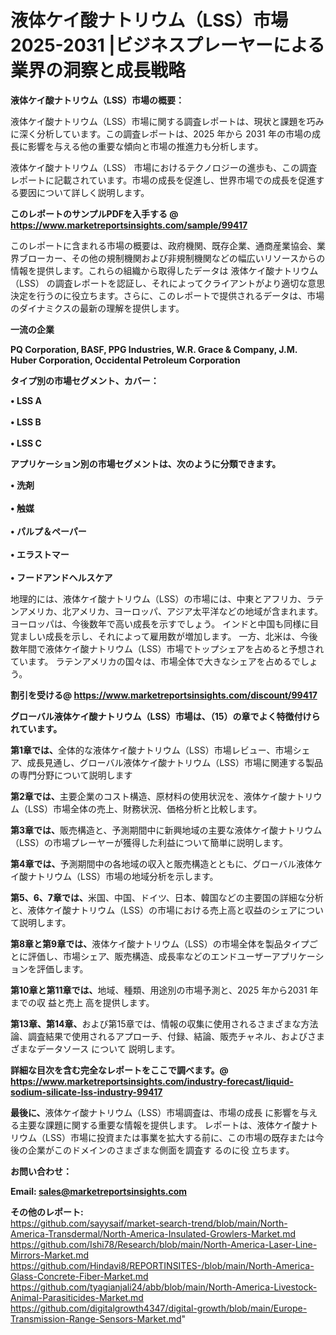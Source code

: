 # 液体ケイ酸ナトリウム（LSS）市場 2025-2031 |ビジネスプレーヤーによる業界の洞察と成長戦略

<strong><b>液体ケイ酸ナトリウム（LSS）市場の概要：</b></strong>

液体ケイ酸ナトリウム（LSS）市場に関する調査レポートは、現状と課題を巧みに深く分析しています。この調査レポートは、2025 年から 2031 年の市場の成長に影響を与える他の重要な傾向と市場の推進力も分析します。

液体ケイ酸ナトリウム（LSS） 市場におけるテクノロジーの進歩も、この調査レポートに記載されています。市場の成長を促進し、世界市場での成長を促進する要因について詳しく説明します。

<strong>このレポートのサンプルPDFを入手する @ <a href=https://www.marketreportsinsights.com/sample/99417>https://www.marketreportsinsights.com/sample/99417</a></strong>

このレポートに含まれる市場の概要は、政府機関、既存企業、通商産業協会、業界ブローカー、その他の規制機関および非規制機関などの幅広いリソースからの情報を提供します。これらの組織から取得したデータは 液体ケイ酸ナトリウム（LSS） の調査レポートを認証し、それによってクライアントがより適切な意思決定を行うのに役立ちます。さらに、このレポートで提供されるデータは、市場のダイナミクスの最新の理解を提供します。

<strong>一流の企業</strong>

<strong><b>PQ Corporation, BASF, PPG Industries, W.R. Grace & Company, J.M. Huber Corporation, Occidental Petroleum Corporation</b></strong>

<strong><b>タイプ別の市場セグメント、カバー：</b></strong>

<strong>• LSS A<br><br>•  LSS B<br><br>•  LSS C</strong>

<strong><b>アプリケーション別の市場セグメントは、次のように分類できます。</b></strong>

<strong>• 洗剤<br><br>• 触媒<br><br>• パルプ＆ペーパー<br><br>• エラストマー<br><br>• フードアンドヘルスケア</strong>

 地理的には、液体ケイ酸ナトリウム（LSS）の市場には、中東とアフリカ、ラテンアメリカ、北アメリカ、ヨーロッパ、アジア太平洋などの地域が含まれます。 ヨーロッパは、今後数年で高い成長を示すでしょう。 インドと中国も同様に目覚ましい成長を示し、それによって雇用数が増加します。 一方、北米は、今後数年間で液体ケイ酸ナトリウム（LSS）市場でトップシェアを占めると予想されています。 ラテンアメリカの国々は、市場全体で大きなシェアを占めるでしょう。

<strong>割引を受ける@ <a href=https://www.marketreportsinsights.com/discount/99417>https://www.marketreportsinsights.com/discount/99417</a></strong>

<strong><b>グローバル液体ケイ酸ナトリウム（LSS）市場は、（15）の章でよく特徴付けられています。</b></strong>

<strong><b>第</b></strong><strong><b>1章では、</b></strong>全体的な液体ケイ酸ナトリウム（LSS）市場レビュー、市場シェア、成長見通し、グローバル液体ケイ酸ナトリウム（LSS）市場に関連する製品の専門分野について説明します

<strong><b>第2章では、</b></strong>主要企業のコスト構造、原材料の使用状況を、液体ケイ酸ナトリウム（LSS）市場全体の売上、財務状況、価格分析と比較します。

<strong><b>第3章では、</b></strong>販売構造と、予測期間中に新興地域の主要な液体ケイ酸ナトリウム（LSS）の市場プレーヤーが獲得した利益について簡単に説明します。

<strong><b>第4章では、</b></strong>予測期間中の各地域の収入と販売構造とともに、グローバル液体ケイ酸ナトリウム（LSS）市場の地域分析を示します。

<strong><b>第5、6、7章では、</b></strong>米国、中国、ドイツ、日本、韓国などの主要国の詳細な分析と、液体ケイ酸ナトリウム（LSS）の市場における売上高と収益のシェアについて説明します。

<strong><b>第8章と第9章では、</b></strong>液体ケイ酸ナトリウム（LSS）の市場全体を製品タイプごとに評価し、市場シェア、販売構造、成長率などのエンドユーザーアプリケーションを評価します。

<strong><b>第10章と第11章では、</b></strong>地域、種類、用途別の市場予測と、2025 年から2031 年までの収 益と売上 高を提供します。

<strong><b>第13章、第14章、</b></strong>および第15章では、情報の収集に使用されるさまざまな方法論、調査結果で使用されるアプローチ、付録、結論、販売チャネル、およびさまざまなデータソース について 説明します。

<strong>詳細な目次を含む完全なレポートをここで調べます。@ <a href=https://www.marketreportsinsights.com/industry-forecast/liquid-sodium-silicate-lss-industry-99417>https://www.marketreportsinsights.com/industry-forecast/liquid-sodium-silicate-lss-industry-99417</a></strong>

<strong><b>最後に、</b></strong>液体ケイ酸ナトリウム（LSS）市場調査は、市場の成長 に影響を</a>与える主要な課題に関する重要な情報を提供します。 レポートは、液体ケイ酸ナトリウム（LSS）市場に投資または事業を拡大する前に、この市場の既存または今後の企業がこのドメインのさまざまな側面を調査す るのに役 立ちます。

<strong><b>お問い合わせ：</b></strong>

<strong>Email: </strong><a href=mailto:sales@marketreportsinsights.com><strong>sales@marketreportsinsights.com</strong></a>

<strong>その他のレポート:</strong>
<br>
<a href=https://github.com/sayysaif/market-search-trend/blob/main/North-America-Transdermal/North-America-Insulated-Growlers-Market.md>https://github.com/sayysaif/market-search-trend/blob/main/North-America-Transdermal/North-America-Insulated-Growlers-Market.md</a>
<br>
<a href=https://github.com/Ishi78/Research/blob/main/North-America-Laser-Line-Mirrors-Market.md>https://github.com/Ishi78/Research/blob/main/North-America-Laser-Line-Mirrors-Market.md</a>
<br>
<a href=https://github.com/Hindavi8/REPORTINSITES-/blob/main/North-America-Glass-Concrete-Fiber-Market.md>https://github.com/Hindavi8/REPORTINSITES-/blob/main/North-America-Glass-Concrete-Fiber-Market.md</a>
<br>
<a href=https://github.com/tyagianjali24/abb/blob/main/North-America-Livestock-Animal-Parasiticides-Market.md>https://github.com/tyagianjali24/abb/blob/main/North-America-Livestock-Animal-Parasiticides-Market.md</a>
<br>
<a href=https://github.com/digitalgrowth4347/digital-growth/blob/main/Europe-Transmission-Range-Sensors-Market.md>https://github.com/digitalgrowth4347/digital-growth/blob/main/Europe-Transmission-Range-Sensors-Market.md</a>"
